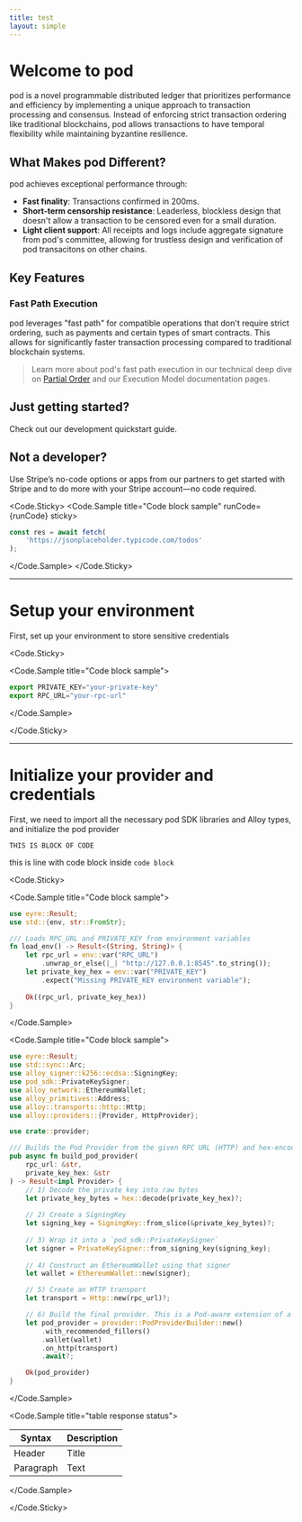 ```yaml
---
title: test
layout: simple
---
```


<script>
    import {Code} from '$lib';

    async function runCode() {
        return fetch('https://jsonplaceholder.typicode.com/todos');
    }
</script>

<!-- left -->
<div>

# Welcome to pod

pod is a novel programmable distributed ledger that prioritizes performance and efficiency by implementing a unique approach to transaction processing and consensus. Instead of enforcing strict transaction ordering like traditional blockchains, pod allows transactions to have temporal flexibility while maintaining byzantine resilience.

## What Makes pod Different?

pod achieves exceptional performance through:

- **Fast finality**: Transactions confirmed in 200ms.
- **Short-term censorship resistance**: Leaderless, blockless design that doesn't allow a transaction to be censored even for a small duration.
- **Light client support**: All receipts and logs include aggregate signature from pod's committee, allowing for trustless design and verification of pod transacitons on other chains.

## Key Features

### Fast Path Execution

pod leverages "fast path" for compatible operations that don't require strict ordering, such as payments and certain types of smart contracts. This allows for significantly faster transaction processing compared to traditional blockchain systems.

> Learn more about pod's fast path execution in our technical deep dive on [Partial Order](/architecture/fast-path) and our Execution Model documentation pages.

</div>

<!-- right -->
<div>

## Just getting started?

Check out our development quickstart guide.

## Not a developer?

Use Stripe’s no-code options or apps from our partners to get started with Stripe and to do more with your Stripe account—no code required.

<Code.Sticky>
<Code.Sample title="Code block sample" runCode={runCode} sticky>

<!-- prettier-ignore -->
```javascript
const res = await fetch(
    'https://jsonplaceholder.typicode.com/todos'
);
```

</Code.Sample>
</Code.Sticky>

</div>

---

<div>

# Setup your environment

First, set up your environment to store sensitive credentials

</div>

<div>

<Code.Sticky>

<Code.Sample title="Code block sample">

<!-- prettier-ignore -->
```javascript
export PRIVATE_KEY="your-private-key"
export RPC_URL="your-rpc-url"
```

</Code.Sample>

</Code.Sticky>

</div>

---

<div>

# Initialize your provider and credentials

First, we need to import all the necessary pod SDK libraries and Alloy types, and initialize the pod provider

`THIS IS BLOCK OF CODE`

this is line with code block inside `code block`

</div>

<div>

<Code.Sticky>

<Code.Sample title="Code block sample">

<!-- prettier-ignore -->
```rust
use eyre::Result;
use std::{env, str::FromStr};

/// Loads RPC_URL and PRIVATE_KEY from environment variables
fn load_env() -> Result<(String, String)> {
    let rpc_url = env::var("RPC_URL")
        .unwrap_or_else(|_| "http://127.0.0.1:8545".to_string());
    let private_key_hex = env::var("PRIVATE_KEY")
        .expect("Missing PRIVATE_KEY environment variable");
    
    Ok((rpc_url, private_key_hex))
}
```

</Code.Sample>

<Code.Sample title="Code block sample">

<!-- prettier-ignore -->
```rust
use eyre::Result;
use std::sync::Arc;
use alloy_signer::k256::ecdsa::SigningKey;
use pod_sdk::PrivateKeySigner;
use alloy_network::EthereumWallet;
use alloy_primitives::Address;
use alloy::transports::http::Http;
use alloy::providers::{Provider, HttpProvider};

use crate::provider;

/// Builds the Pod Provider from the given RPC URL (HTTP) and hex-encoded private key.
pub async fn build_pod_provider(
    rpc_url: &str,
    private_key_hex: &str
) -> Result<impl Provider> {
    // 1) Decode the private key into raw bytes
    let private_key_bytes = hex::decode(private_key_hex)?;
    
    // 2) Create a SigningKey
    let signing_key = SigningKey::from_slice(&private_key_bytes)?;
    
    // 3) Wrap it into a `pod_sdk::PrivateKeySigner`
    let signer = PrivateKeySigner::from_signing_key(signing_key);
    
    // 4) Construct an EthereumWallet using that signer
    let wallet = EthereumWallet::new(signer);

    // 5) Create an HTTP transport
    let transport = Http::new(rpc_url)?;

    // 6) Build the final provider. This is a Pod-aware extension of a typical `HttpProvider`.
    let pod_provider = provider::PodProviderBuilder::new()
        .with_recommended_fillers()
        .wallet(wallet)
        .on_http(transport)
        .await?;

    Ok(pod_provider)
}
```

</Code.Sample>

<Code.Sample title="table response status">

| Syntax      | Description |
| ----------- | ----------- |
| Header      | Title       |
| Paragraph   | Text        |

</Code.Sample>

</Code.Sticky>

</div>

